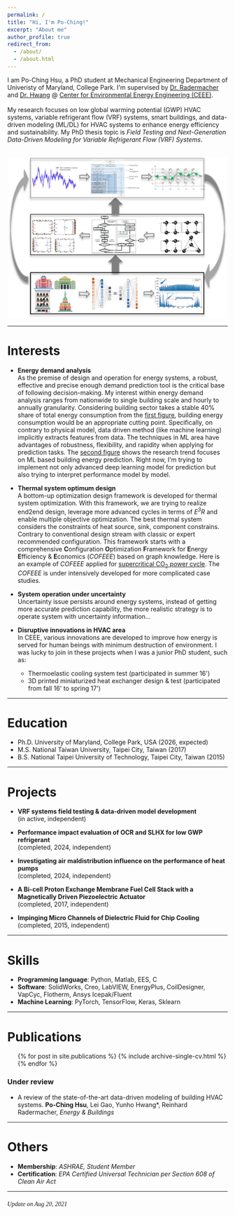 ```yaml
---
permalink: /
title: "Hi, I'm Po-Ching!"
excerpt: "About me"
author_profile: true
redirect_from: 
  - /about/
  - /about.html
---
```


I am Po-Ching Hsu, a PhD student at Mechanical Engineering Department of Univeristy of Maryland, College Park. 
I'm supervised by [Dr. Radermacher](https://energy.umd.edu/clark/faculty/577/Reinhard-Radermacher) and 
[Dr. Hwang](https://enme.umd.edu/clark/faculty/549/Yunho-Hwang) @ [Center for Environmental Energy Engineering (CEEE)](https://ceee.umd.edu/). 
<br/>
<br/>
My research focuses on low global warming potential (GWP) HVAC systems, variable refrigerant flow (VRF) systems, smart buildings, and data-driven modeling (ML/DL) for HVAC systems to enhance energy efficiency and sustainability. My PhD thesis topic is *Field Testing and Next-Generation Data-Driven Modeling for Variable Refrigerant Flow (VRF) Systems*. 

<br/><img src='/images/microgrid.jpg'> <br/>

---

Interests
======
* **Energy demand analysis** <br>
As the premise of design and operation for energy systems, a robust, effective and precise enough demand prediction tool
is the critical base of following decision-making. My interest within energy demand analysis ranges from nationwide
to single building scale and hourly to annually granularity. Considering building sector takes a stable 40% share of total energy consumption from 
the [first figure](https://leigao-ceee.github.io/portfolio/energy_demand_analysis/), building energy consumption would 
be an appropriate cutting point. Specifically, on contrary to physical model, data driven method (like machine learning) 
implicitly extracts features from data. The techniques in ML area have advantages of robustness, flexibility, 
and rapidity when applying for prediction tasks. The [second figure](https://leigao-ceee.github.io/portfolio/energy_demand_analysis/) 
shows the research trend focuses on ML based building energy prediction. Right now, 
I'm trying to implement not only advanced deep learning model for prediction but also trying to interpret performance model by model.


* **Thermal system optimum design** <br>
A bottom-up optimization design framework is developed for thermal system optimization. 
With this framework, we are trying to realize end2end design, leverage more advanced cycles in terms of *E<sup>3</sup>R* 
and enable multiple objective optimization. The best thermal system considers the constraints of heat source, sink, 
component constrains. Contrary to conventional design stream with classic or expert recommended configuration. 
This framework starts with a comprehensive **C**onfiguration **O**ptimization **F**ramework for **E**nergy **E**fficiency & **E**conomics (*COFEEE*) based on graph knowledge. 
Here is an example of *COFEEE* applied for [supercritical CO<sub>2</sub> power cycle](https://leigao-ceee.github.io/portfolio/evolution_SCO2/). 
The *COFEEE* is under intensively developed for more complicated case studies.

* **System operation under uncertainty** <br>
Uncertainty issue persists around energy systems, instead of getting more accurate prediction capability, 
the more realistic strategy is to operate system with uncertainty information...

* **Disruptive innovations in HVAC area** <br>
In CEEE, various innovations are developed to improve how energy is served for human beings with minimum destruction of environment.
I was lucky to join in these projects when I was a junior PhD student, such as:<br> 
    * Thermoelastic cooling system test (participated in summer 16')<br> 
    * 3D printed miniaturized heat exchanger design & test (participated from fall 16' to spring 17')<br>

---

Education
======
- Ph.D. University of Maryland, College Park, USA (2026, expected)
- M.S.  National Taiwan University, Taipei City, Taiwan (2017)
- B.S.  National Taipei University of Technology, Taipei City, Taiwan (2015)

---

Projects
======
* **VRF systems field testing & data-driven model development** <br>
(in active, independent) <br>

* **Performance impact evaluation of OCR and SLHX for low GWP refrigerant** <br>
(completed, 2024, independent) <br>

* **Investigating air maldistribution influence on the performance of heat pumps** <br>
(completed, 2024, independent) <br>

* **A Bi-cell Proton Exchange Membrane Fuel Cell Stack with a Magnetically Driven Piezoelectric Actuator** <br>
(completed, 2017, independent) <br>

* **Impinging Micro Channels of Dielectric Fluid for Chip Cooling** <br>
(completed, 2015, independent) <br>

---

Skills
======
* **Programming language**: Python, Matlab, EES, C
* **Software**: SolidWorks, Creo, LabVIEW, EnergyPlus, CoilDesigner, VapCyc, Flotherm, Ansys Icepak/Fluent
* **Machine Learning**: PyTorch, TensorFlow, Keras, Sklearn

---

Publications
======
  <ul>{% for post in site.publications %}
    {% include archive-single-cv.html %}
  {% endfor %}</ul>

### Under review
- A review of the state-of-the-art data-driven modeling of building HVAC systems. 
  **Po-Ching Hsu**, Lei Gao, Yunho Hwang\*, Reinhard Radermacher, *Energy & Buildings*

---

Others
======
- **Membership**: *ASHRAE, Student Member*<br>
- **Certification**: *EPA Certified Universal Technician per Section 608 of Clean Air Act*

---
<script type='text/javascript' id='clustrmaps' src='//cdn.clustrmaps.com/map_v2.js?cl=aaaaaa&w=300&t=tt&d=YVPAFaJ8_KACRHTyF3qwFncsB9R59KW72WctZq3KsII&co=ffffff&cmo=3acc3a&cmn=ff5353&ct=808080'></script>
######  <font face='Papyrus'>Update on Aug 20, 2021</font>
